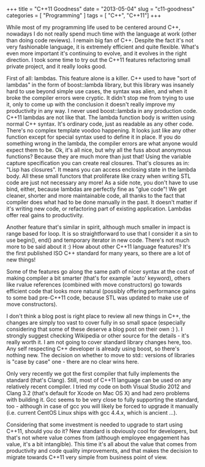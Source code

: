 +++
title = "C++11 Goodness"
date = "2013-05-04"
slug = "c11-goodness"
categories = [ "Programming" ]
tags = [ "C++", "C++11"]
+++

While most of my programming life used to be centered around C++, nowadays I do not really spend much time with the language at work (other than doing code reviews). I remain big fan of C++. Despite the fact it's not very fashionable language, it is extremely efficient and quite flexible. What's even more important it's continuing to evolve, and it evolves in the right direction. I took some time to try out the C++11 features refactoring small private project, and it really looks good.

First of all: lambdas. This feature alone is a killer. C++ used to have "sort of lambdas" in the form of boost::lambda library, but this library was insanely hard to use beyond simple use cases, the syntax was alien, and when it broke the compiler errors were cryptic. It didn't stop me from trying to use it, only to come up with the conclusion it doesn't really improve my productivity in any way. I never used boost::lambda in any production code. C++11 lambdas are not like that. The lambda function body is written using normal C++ syntax. It's ordinary code, just as readable as any other code. There's no complex template voodoo happening. It looks just like any other function except for special syntax used to define it in place. If you do something wrong in the lambda, the compiler errors are what anyone would expect them to be. Ok, it's all nice, but why all the fuss about anonymous functions? Because they are much more than just that! Using the variable capture specification you can create real closures. That's closures as in: "Lisp has closures". It means you can access enclosing state in the lambda body. All these small functors that proliferate like crazy when writing STL code are just not necessary any more! As a side note, you don't have to use bind, either, because lambdas are perfectly fine as "glue code"! We get cleaner, shorter and more maintainable code, all thanks to the fact that compiler does what had to be done manually in the past. It doesn't matter if it's writing new code, or refactoring part of existing application. Lambdas offer real gains to productivity.

Another feature that's similar in spirit, although much smaller in impact is range based for loop. It is so straightforward to use that I consider it a sin to use begin(), end() and temporary iterator in new code. There's not much more to be said about it :) How about other C++11 language features? It's the first published ISO C++ standard for many years, so there are a lot of new things!

Some of the features go along the same path of nicer syntax at the cost of making compiler a bit smarter (that's for example 'auto' keyword), others like rvalue references (combined with move constructors) go towards efficient code that looks more natural (possibly offering performance gains to some bad pre-C++11 code, because STL was updated to make use of move constructors).

I don't think a blog post is right place to review all new things in C++, the changes are simply too vast to cover fully in so small space (especially considering that some of these deserve a blog post on their own :) ). I strongly suggest checking Wikipedia or other source for the details - it's really worth it. I am not going to cover standard library changes here, too. Any self respecting C++ developer is already using boost, so there's nothing new. The decision on whether to move to std:: versions of libraries is "case by case" one - there are no clear wins here.

Only very recently we got the first compiler that fully implements the standard (that's Clang). Still, most of C++11 language can be used on any relatively recent compiler. I tried my code on both Visual Studio 2012 and Clang 3.2 (that's default for Xcode on Mac OS X) and had zero problems with building it. Gcc seems to be very close to fully supporting the standard, too - although in case of gcc you will likely be forced to upgrade it manually (i.e. current CentOS Linux ships with gcc 4.4.x, which is ancient …).

Considering that some investment is needed to upgrade to start using C++11, should you do it? New standard is obviously cool for developers, but that's not where value comes from (although employee engagement has value, it's a bit intangible). This time it's all about the value that comes from productivity and code quality improvements, and that makes the decision to migrate towards C++11 very simple from business point of view.